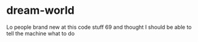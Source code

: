 # dream-world
Lo people brand new at this code stuff 69 and thought I should be able to tell the machine what to do
